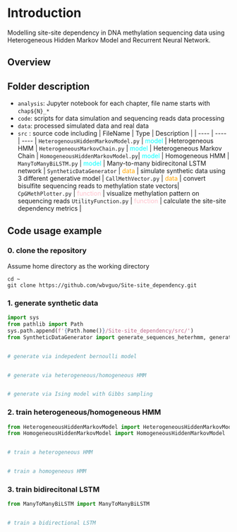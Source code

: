 #  Introduction
Modelling site-site dependency in DNA methylation sequencing data using Heterogeneous Hidden Markov Model and Recurrent Neural Network. 

## Overview



## Folder description
- `analysis`: Jupyter notebook for each chapter, file name starts with `chap${N}_*`
- `code`: scripts for data simulation and sequencing reads data processing
- `data`: processed simulated data and real data
- `src` : source code including 
    | FileName | Type | Description |
    | ---- | ---- | ---- |
    `HeterogenousHiddenMarkovModel.py` | <span style="color:cyan;">model</span> | Heterogeneous HMM |
    `HeterogeneousMarkovChain.py` | <span style="color:cyan;">model</span> | Heterogeneous Markov Chain | 
    `HomogeneousHiddenMarkovModel.py`| <span style="color:cyan;">model</span> | Homogeneous HMM | 
    `ManyToManyBiLSTM.py` | <span style="color:cyan;">model</span> | Many-to-many bidirecitonal LSTM network |
    `SyntheticDataGenerator` | <span style="color:orange;">data</span> | simulate synthetic data using 3 different generative model |
    `CallMethVector.py` | <span style="color:orange;">data</span> | convert bisulfite sequencing reads to methylation state vectors| 
    `CpGMethPlotter.py` | <span style="color:pink;">function</span> | visualize methylation pattern on sequencing reads
    `UtilityFunction.py` | <span style="color:pink;">function</span> | calculate the site-site dependency metrics |


## Code usage example
### 0. clone the repository
Assume home directory as the working directory
```shell
cd ~
git clone https://github.com/wbvguo/Site-site_dependency.git
```

### 1. generate synthetic data
```python
import sys
from pathlib import Path
sys.path.append(f'{Path.home()}/Site-site_dependency/src/') 
from SyntheticDataGenerator import generate_sequences_heterhmm, generate


# generate via indepedent bernoulli model


# generate via heterogeneous/homogeneous HMM


# generate via Ising model with Gibbs sampling

```


### 2. train heterogeneous/homogeneous HMM
```python
from HeterogeneousHiddenMarkovModel import HeterogeneousHiddenMarkovModel
from HomogeneousHiddenMarkovModel import HomogeneousHiddenMarkovModel


# train a heterogeneous HMM


# train a homogeneous HMM


```


### 3. train bidirecitonal LSTM
```python
from ManyToManyBiLSTM import ManyToManyBiLSTM


# train a bidirectional LSTM

```



